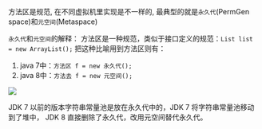 方法区是规范, 在不同虚拟机里实现是不一样的, 最典型的就是`永久代`(PermGen space)和`元空间`(Metaspace)

`永久代`和`元空间`的解释：
 方法区是一种规范，类似于接口定义的规范：`List list = new ArrayList();`
 把这种比喻用到方法区则有：

1. java 7中：`方法区 f = new 永久代();`
2. java 8中：`方法去 f = new 元空间();`


![](https://youpaiyun.zongqilive.cn/image/20200527152943.png)


JDK 7 以前的版本字符串常量池是放在永久代中的，JDK 7 将字符串常量池移动到了堆中，
JDK 8 直接删除了永久代，改用元空间替代永久代。













